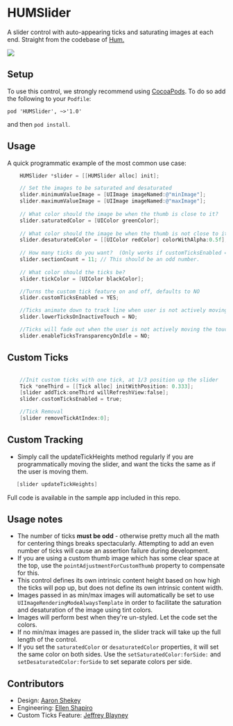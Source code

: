 HUMSlider
=========

A slider control with auto-appearing ticks and saturating images at each end. Straight from the codebase of [Hum.](http://justhum.com)

![](slider_in_action.gif)

## Setup

To use this control, we strongly recommend using [CocoaPods](http://cocoapods.org). To do so add the following to your `Podfile`:  

```
pod 'HUMSlider', ~>'1.0'
```

and then `pod install`. 

## Usage

A quick programmatic example of the most common use case: 

```objectivec
    HUMSlider *slider = [[HUMSlider alloc] init];

	// Set the images to be saturated and desaturated
	slider.minimumValueImage = [UIImage imageNamed:@"minImage"];
    slider.maximumValueImage = [UIImage imageNamed:@"maxImage"];
    
    // What color should the image be when the thumb is close to it?
    slider.saturatedColor = [UIColor greenColor];
    
    // What color should the image be when the thumb is not close to it?
    slider.desaturatedColor = [[UIColor redColor] colorWithAlpha:0.5f]; 
    
    // How many ticks do you want?  (Only works if customTicksEnabled == false)
    slider.sectionCount = 11; // This should be an odd number.
    
    // What color should the ticks be?
    slider.tickColor = [UIColor blackColor];    

    //Turns the custom tick feature on and off, defaults to NO
    slider.customTicksEnabled = YES;

    //Ticks animate down to track line when user is not actively moving the slider. Defaults to YES
    slider.lowerTicksOnInactiveTouch = NO; 

    //Ticks will fade out when the user is not actively moving the touch slider. Defaults to YES
    slider.enableTicksTransparencyOnIdle = NO; 
```

## Custom Ticks

```objectivec

    //Init custom ticks with one tick, at 1/3 position up the slider
    Tick *oneThird = [[Tick alloc] initWithPosition: 0.333];
    [slider addTick:oneThird willRefreshView:false];
    slider.customTicksEnabled = true;

    //Tick Removal
    [slider removeTickAtIndex:0];
```

## Custom Tracking

- Simply call the updateTickHeights method regularly if you are programmatically
  moving the slider, and want the ticks the same as if the user is moving them.

```objectivec
   [slider updateTickHeights]
```


Full code is available in the sample app included in this repo. 

## Usage notes

- The number of ticks **must be odd** - otherwise pretty much all the math for centering things breaks spectacularly. Attempting to add an even number of ticks will cause an assertion failure during development.
- If you are using a custom thumb image which has some clear space at the top, use the `pointAdjustmentForCustomThumb` property to compensate for this. 
- This control defines its own intrinsic content height based on how high the ticks will pop up, but does not define its own intrinsic content width. 
- Images passed in as min/max images will automatically be set to use `UIImageRenderingModeAlwaysTemplate` in order to facilitate the saturation and desaturation of the image using tint colors.
- Images will perform best when they're un-styled. Let the code set the colors. 
- If no min/max images are passed in, the slider track will take up the full length of the control. 
- If you set the `saturatedColor` or `desaturatedColor` properties, it will set the same color on both sides. Use the `setSaturatedColor:forSide:` and `setDesaturatedColor:forSide` to set separate colors per side. 


## Contributors

- Design: [Aaron Shekey](http://github.com/aaronshekey)
- Engineering: [Ellen Shapiro](http://github.com/designatednerd)
- Custom Ticks Feature: [Jeffrey Blayney](https://github.com/thejeff77)